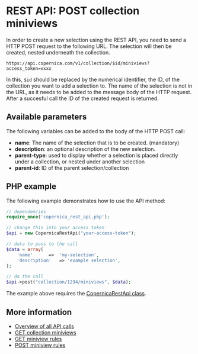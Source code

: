 # REST API: POST collection miniviews

In order to create a new selection using the REST API, you need to send 
a HTTP POST request to the following URL. The selection will then be 
created, nested underneath the collection.

`https://api.copernica.com/v1/collection/$id/miniviews?access_token=xxxx`

In this, `$id` should be replaced by the numerical identifier, the ID, of 
the collection you want to add a selection to. The name of the selection 
is not in the URL, as it needs to be added to the message body of the 
HTTP request. After a succesful call the ID of the created request is returned.

## Available parameters

The following variables can be added to the body of the HTTP POST call:

- **name**: The name of the selection that is to be created. (mandatory)
- **description**: an optional description of the new selection.
- **parent-type**: used to display whether a selection is placed directly under a collection, or nested under another selection
- **parent-id**: ID of the parent selection/collection

## PHP example

The following example demonstrates how to use the API method:

```php
// dependencies
require_once('copernica_rest_api.php');

// change this into your access token
$api = new CopernicaRestApi("your-access-token");

// data to pass to the call
$data = array(
    'name'      =>  'my-selection',
    'description'	=> 'example selection',
);

// do the call
$api->post("collection/1234/miniviews", $data);
```

The example above requires the [CopernicaRestApi class](rest-php).

## More information

- [Overview of all API calls](rest-api)
- [GET collection miniviews](rest-get-collection-miniviews)
- [GET miniview rules](rest-get-miniview-rules)
- [POST miniview rules](rest-post-miniview-rules)
